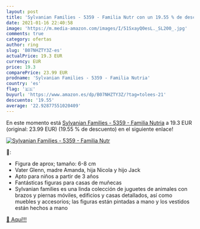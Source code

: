 ```yaml
---
layout: post
title: 'Sylvanian Families - 5359 - Familia Nutr con un 19.55 % de descuento'
date: 2021-01-16 22:40:58
image: 'https://m.media-amazon.com/images/I/51SxayQ0esL._SL200_.jpg'
comments: true
category: ofertas
author: ring
slug: 'B07NHZTY3Z-es'
actualPrice: 19.3 EUR
currency: EUR
price: 19.3
comparePrice: 23.99 EUR
prodname: 'Sylvanian Families - 5359 - Familia Nutria'
country: 'es'
flag: '🇪🇸'
buyurl: 'https://www.amazon.es/dp/B07NHZTY3Z/?tag=tolees-21'
descuento: '19.55'
average: '22.92877551020409'
---
```


En este momento está [Sylvanian Families - 5359 - Familia Nutria](https://www.amazon.es/dp/B07NHZTY3Z/?tag=tolees-21) a 19.3 EUR (original: 23.99 EUR) (19.55 %  de descuento) en el siguiente enlace!

[![Sylvanian Families - 5359 - Familia Nutr](https://m.media-amazon.com/images/I/51SxayQ0esL._SL200_.jpg)](https://www.amazon.es/dp/B07NHZTY3Z/?tag=tolees-21)

🔎:

- Figura de aprox; tamaño: 6-8 cm
- Vater Glenn, madre Amanda, hija Nicola y hijo Jack
- Apto para niños a partir de 3 años
- Fantásticas figuras para casas de muñecas
- Sylvanian families es una linda colección de juguetes de animales con brazos y piernas móviles, edificios y casas detallados, así como muebles y accesorios; las figuras están pintadas a mano y los vestidos están hechos a mano

[🛒 Aquí!!!](https://www.amazon.es/dp/B07NHZTY3Z/?tag=tolees-21)
